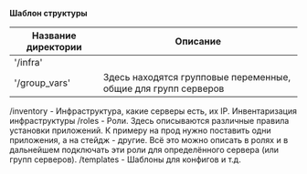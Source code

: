 **Шаблон структуры**

| Название директории | Описание |
|--|--|
|'/infra'|
|'/group_vars'| Здесь находятся групповые переменные, общие для групп серверов |
/inventory - Инфраструктура, какие серверы есть, их IP. Инвентаризация инфраструктуры
/roles - Роли. Здесь описываются различные правила установки приложений. 
К примеру на прод нужно поставить одни приложения, а на стейдж - другие. 
Всё это можно описать в ролях и в дальнейшем подключать эти роли для определённого сервера (или групп серверов).
/templates - Шаблоны для конфигов и т.д.

